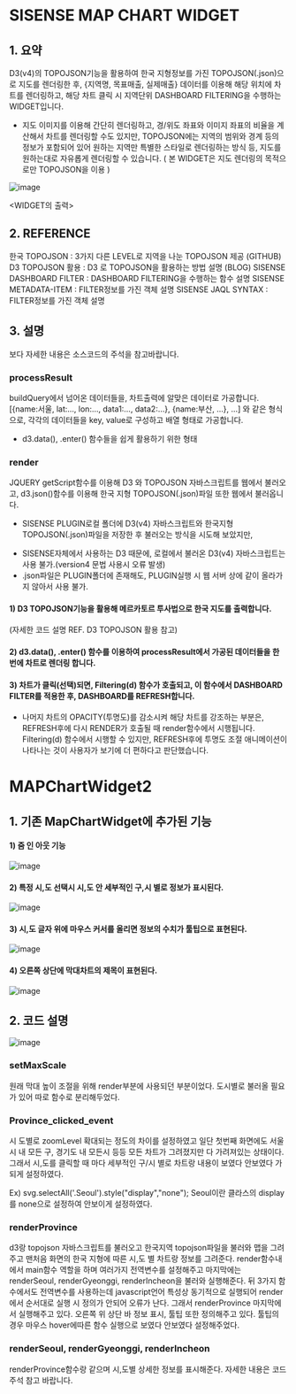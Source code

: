 # SISENSE MAP CHART WIDGET


## 1.	요약

 D3(v4)의 TOPOJSON기능을 활용하여 한국 지형정보를 가진 TOPOJSON(.json)으로 지도를 렌더링한 후, {지역명, 목표매출, 실제매출} 데이터를 이용해 해당 위치에 차트를 렌더링하고, 해당 차트 클릭 시 지역단위 DASHBOARD FILTERING을 수행하는 WIDGET입니다.

*	지도 이미지를 이용해 간단히 렌더링하고, 경/위도 좌표와 이미지 좌표의 비율을 계산해서 차트를 렌더링할 수도 있지만, TOPOJSON에는 지역의 범위와 경계 등의 정보가 포함되어 있어 원하는 지역만 특별한 스타일로 렌더링하는 방식 등, 지도를 원하는대로 자유롭게 렌더링할 수 있습니다.
( 본 WIDGET은 지도 렌더링의 목적으로만 TOPOJSON을 이용 )

 ![image](https://user-images.githubusercontent.com/80762743/137685094-48a5cd4f-32ca-42d5-a8c6-34e129bc3629.png)
 
<WIDGET의 출력>

## 2.	REFERENCE

한국 TOPOJSON : 3가지 다른 LEVEL로 지역을 나눈 TOPOJSON 제공 (GITHUB)
D3 TOPOJSON 활용 : D3 로 TOPOJSON을 활용하는 방법 설명 (BLOG)
SISENSE DASHBOARD FILTER : DASHBOARD FILTERING을 수행하는 함수 설명
SISENSE METADATA-ITEM : FILTER정보를 가진 객체 설명
SISENSE JAQL SYNTAX : FILTER정보를 가진 객체 설명

## 3.	설명
보다 자세한 내용은 소스코드의 주석을 참고바랍니다.

### processResult
buildQuery에서 넘어온 데이터들을, 차트출력에 알맞은 데이터로 가공합니다.
[{name:서울, lat:…, lon:…, data1:…, data2:…}, {name:부산, …}, …]
와 같은 형식으로, 각각의 데이터들을 key, value로 구성하고 배열 형태로 가공합니다.
*	d3.data(), .enter() 함수들을 쉽게 활용하기 위한 형태

### render
JQUERY getScript함수를 이용해 D3 와 TOPOJSON 자바스크립트를 웹에서 불러오고, d3.json()함수를 이용해 한국 지형 TOPOJSON(.json)파일 또한 웹에서 불러옵니다.
*	SISENSE PLUGIN로컬 폴더에 D3(v4) 자바스크립트와 한국지형 TOPOJSON(.json)파일을 저장한 후 불러오는 방식을 시도해 보았지만,
-	SISENSE자체에서 사용하는 D3 때문에, 로컬에서 불러온 D3(v4) 자바스크립트는 사용 불가.(version4 문법 사용시 오류 발생)
-	.json파일은 PLUGIN폴더에 존재해도, PLUGIN실행 시 웹 서버 상에 같이 올라가지 않아서 사용 불가.

#### 1)	D3 TOPOJSON기능을 활용해 메르카토르 투사법으로 한국 지도를 출력합니다.
(자세한 코드 설명 REF. D3 TOPOJSON 활용 참고)

#### 2)	d3.data(), .enter() 함수를 이용하여 processResult에서 가공된 데이터들을 한 번에 차트로 렌더링 합니다.

#### 3)	차트가 클릭(선택)되면, Filtering(d) 함수가 호출되고, 이 함수에서 DASHBOARD FILTER를 적용한 후, DASHBOARD를 REFRESH합니다.
*	나머지 차트의 OPACITY(투명도)를 감소시켜 해당 차트를 강조하는 부분은, REFRESH후에 다시 RENDER가 호출될 때 render함수에서 시행됩니다.
Filtering(d) 함수에서 시행할 수 있지만, REFRESH후에 투명도 조절 애니메이션이 나타나는 것이 사용자가 보기에 더 편하다고 판단했습니다.




# MAPChartWidget2

## 1. 기존 MapChartWidget에 추가된 기능

#### 1)	줌 인 아웃 기능
 ![image](https://user-images.githubusercontent.com/80762743/137685921-fbc893a6-85cc-4850-8e65-76f559acfacf.png)

 
#### 2)	특정 시,도 선택시 시,도 안 세부적인 구,시 별로 정보가 표시된다.
 ![image](https://user-images.githubusercontent.com/80762743/137685925-cf2718d6-016d-4f4b-b725-e1fdecd07d74.png)

 
#### 3)	시,도 글자 위에 마우스 커서를 올리면 정보의 수치가 툴팁으로 표현된다.
 ![image](https://user-images.githubusercontent.com/80762743/137685935-f7f446cc-f663-4cc8-a6e4-746ce3f2bcb9.png)

 
#### 4)	오른쪽 상단에 막대차트의 제목이 표현된다.
 ![image](https://user-images.githubusercontent.com/80762743/137685942-7c9d85bd-6857-41d8-9954-6d12e214d985.png)

 

## 2. 코드 설명
![image](https://user-images.githubusercontent.com/80762743/137685969-ef9484b2-a4f8-45ac-917a-4e74ca6a8023.png)

  
### setMaxScale
   원래 막대 높이 조절을 위해 render부분에 사용되던 부분이었다. 도시별로 불러올 필요가 있어 따로 함수로 분리해두었다.
   
### Province_clicked_event
   시 도별로 zoomLevel 확대되는 정도의 차이를 설정하였고 일단 첫번째 화면에도 서울시 내 모든 구, 경기도 내 모든시 등등 모든 차트가 그려졌지만 다 가려져있는 상태이다. 그래서 시,도를 클릭할 때 마다 세부적인 구/시 별로 차트랑 내용이 보였다 안보였다 가 되게 설정하였다. 

Ex) svg.selectAll('.Seoul').style("display","none");
Seoul이란 클라스의 display를 none으로 설정하여 안보이게 설정하였다.

### renderProvince
   d3랑 topojson 자바스크립트를 불러오고 한국지역 topojson파일을 불러와 맵을 그려주고 맨처음 화면의 한국 지형에 따른 시,도 별 차트랑 정보를 그려준다. render함수내에서 main함수 역할을 하며 여러가지 전역변수를 설정해주고 마지막에는 renderSeoul, renderGyeonggi, renderIncheon을 불러와 실행해준다. 뒤 3가지 함수에서도 전역변수를 사용하는데 javascript언어 특성상 동기적으로 실행되어 render에서 순서대로 실행 시 정의가 안되어 오류가 난다. 그래서 renderProvince 마지막에서 실행해주고 있다. 오른쪽 위 상단 바 정보 표시, 툴팁 또한 정의해주고 있다. 툴팁의 경우 마우스 hover에따른 함수 실행으로 보였다 안보였다 설정해주었다.

### renderSeoul, renderGyeonggi, renderIncheon
   renderProvince함수랑 같으며 시,도별 상세한 정보를 표시해준다. 자세한 내용은 코드 주석 참고 바랍니다.

